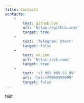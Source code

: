 ```yaml
---
title: Contacts
contacts:
    -
        text: github.com
        url: 'https://github.com/'
        target: true
    -
        text: 'Telegram: @test'
        target: false
    -
        text: vk.com
        url: 'https://vk.com/'
        target: true
    -
        text: '+7 999 999 99 99'
        url: 'tel:+79999999999'
        target: false
---
```


test